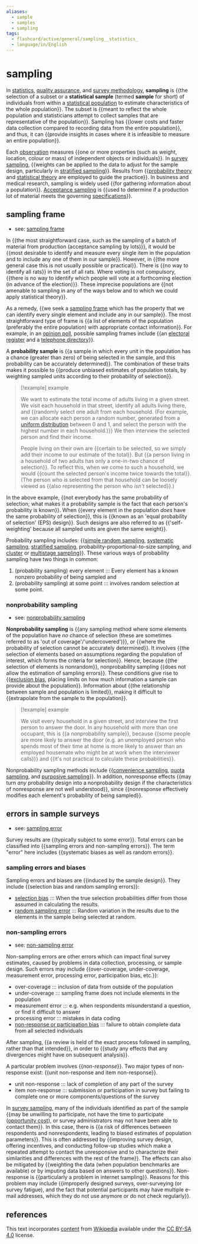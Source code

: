 ```yaml
---
aliases:
  - sample
  - samples
  - sampling
tags:
  - flashcard/active/general/sampling__statistics_
  - language/in/English
---
```


# sampling

In [statistics](statistics.md), [quality assurance](quality%20assurance.md), and [survey methodology](survey%20methodology.md), __sampling__ is {{the selection of a subset or a __statistical sample__ (termed __sample__ for short) of individuals from within a [statistical population](statistical%20population.md) to estimate characteristics of the whole population}}. The subset is {{meant to reflect the whole population and statisticians attempt to collect samples that are representative of the population}}. Sampling has {{lower costs and faster data collection compared to recording data from the entire population}}, and thus, it can {{provide insights in cases where it is infeasible to measure an entire population}}. <!--SR:!2024-11-10,54,310!2024-11-19,61,310!2024-12-01,62,270!2024-11-14,57,310-->

Each [observation](observation.md) measures {{one or more properties (such as weight, location, colour or mass) of independent objects or individuals}}. In [survey sampling](survey%20sampling.md), {{weights can be applied to the data to adjust for the sample design, particularly in [stratified sampling](stratified%20sampling.md)}}. Results from {{[probability theory](probability%20theory.md) and [statistical theory](statistical%20theory.md) are employed to guide the practice}}. In business and medical research, sampling is widely used {{for gathering information about a population}}. [Acceptance sampling](acceptance%20sampling.md) is {{used to determine if a production lot of material meets the governing [specifications](specification%20(technical%20standard).md)}}. <!--SR:!2025-02-14,121,290!2024-12-04,73,310!2024-12-03,72,310!2024-11-17,60,310!2024-11-28,67,310-->

## sampling frame

- see: [sampling frame](sampling%20frame.md)

In {{the most straightforward case, such as the sampling of a batch of material from production (acceptance sampling by lots)}}, it would be {{most desirable to identify and measure every single item in the population and to include any one of them in our sample}}. However, in {{the more general case this is not usually possible or practical}}. There is {{no way to identify all rats}} in the set of all rats. Where voting is not compulsory, {{there is no way to identify which people will vote at a forthcoming election (in advance of the election)}}. These imprecise populations are {{not amenable to sampling in any of the ways below and to which we could apply statistical theory}}. <!--SR:!2024-11-19,61,310!2024-11-09,53,310!2024-11-15,58,310!2024-11-16,58,310!2024-11-10,53,310!2024-11-23,62,310-->

As a remedy, {{we seek a [sampling frame](sampling%20frame.md) which has the property that we can identify every single element and include any in our sample}}. The most straightforward type of frame is {{a list of elements of the population (preferably the entire population) with appropriate contact information}}. For example, in an [opinion poll](opinion%20poll.md), possible sampling frames include {{an [electoral register](electoral%20roll.md) and a [telephone directory](telephone%20directory.md)}}. <!--SR:!2024-12-13,66,270!2024-11-11,55,310!2025-04-09,167,310-->

A __probability sample__ is {{a sample in which every unit in the population has a chance (greater than zero) of being selected in the sample, and this probability can be accurately determined}}. The combination of these traits makes it possible to {{produce unbiased estimates of population totals, by weighting sampled units according to their probability of selection}}. <!--SR:!2024-11-11,54,310!2025-02-28,121,290-->

> [!example] example
>
> We want to estimate the total income of adults living in a given street. We visit each household in that street, identify all adults living there, and {{randomly select one adult from each household. (For example, we can allocate each person a random number, generated from a [uniform distribution](continuous%20uniform%20distribution.md) between 0 and 1, and select the person with the highest number in each household.)}} We then interview the selected person and find their income.
>
> People living on their own are {{certain to be selected, so we simply add their income to our estimate of the total}}. But {{a person living in a household of two adults has only a one-in-two chance of selection}}. To reflect this, when we come to such a household, we would {{count the selected person's income twice towards the total}}. (The person who _is_ selected from that household can be loosely viewed as {{also representing the person who _isn't_ selected}}.) <!--SR:!2024-11-12,55,310!2025-03-08,140,310!2024-11-30,69,310!2024-11-30,69,310!2024-11-25,64,310-->

In the above example, {{not everybody has the same probability of selection; what makes it a probability sample is the fact that each person's probability is known}}. When {{every element in the population _does_ have the same probability of selection}}, this is {{known as an 'equal probability of selection' (EPS) design}}. Such designs are also referred to as {{'self-weighting' because all sampled units are given the same weight}}. <!--SR:!2024-11-22,61,310!2024-11-29,68,310!2024-11-12,56,310!2024-11-08,52,310-->

Probability sampling includes: {{[simple random sampling](simple%20random%20sample.md), [systematic sampling](systematic%20sampling.md), [stratified sampling](stratified%20sampling.md), probability-proportional-to-size sampling, and [cluster](cluster%20sampling.md) or [multistage sampling](multistage%20sampling.md)}}. These various ways of probability sampling have two things in common: <!--SR:!2024-12-05,66,270-->

1. (probability sampling) every element ::: Every element has a known nonzero probability of being sampled and <!--SR:!2024-11-22,61,310!2024-11-10,54,310-->
2. (probability sampling) at some point ::: involves random selection at some point. <!--SR:!2024-11-26,65,310!2025-02-16,122,290-->

### nonprobability sampling

- see: [nonprobability sampling](nonprobability%20sampling.md)

__Nonprobability sampling__ is {{any sampling method where some elements of the population have _no_ chance of selection (these are sometimes referred to as 'out of coverage'/'undercovered')}}, or {{where the probability of selection cannot be accurately determined}}. It involves {{the selection of elements based on assumptions regarding the population of interest, which forms the criteria for selection}}. Hence, because {{the selection of elements is nonrandom}}, nonprobability sampling {{does not allow the estimation of sampling errors}}. These conditions give rise to {{[exclusion bias](selection%20bias.md), placing limits on how much information a sample can provide about the population}}. Information about {{the relationship between sample and population is limited}}, making it difficult to {{extrapolate from the sample to the population}}. <!--SR:!2025-04-25,173,310!2024-12-02,71,310!2024-11-18,60,310!2024-11-11,55,310!2025-04-18,172,310!2024-11-22,50,270!2024-11-20,62,310!2024-11-14,56,310-->

> [!example] example
>
> We visit every household in a given street, and interview the first person to answer the door. In any household with more than one occupant, this is {{a nonprobability sample}}, because {{some people are more likely to answer the door (e.g. an unemployed person who spends most of their time at home is more likely to answer than an employed housemate who might be at work when the interviewer calls)}} and {{it's not practical to calculate these probabilities}}. <!--SR:!2024-11-29,68,310!2025-05-09,188,310!2025-04-20,173,310-->

Nonprobability sampling methods include {{[convenience sampling](convenience%20sampling.md), [quota sampling](quota%20sampling.md), and [purposive sampling](nonprobability%20sampling.md)}}. In addition, nonresponse effects {{may turn _any_ probability design into a nonprobability design if the characteristics of nonresponse are not well understood}}, since {{nonresponse effectively modifies each element's probability of being sampled}}. <!--SR:!2024-11-26,65,310!2025-01-17,90,270!2024-11-21,60,310-->

## errors in sample surveys

- see: [sampling error](sampling%20error.md)

Survey results are {{typically subject to some error}}. Total errors can be classified into {{sampling errors and non-sampling errors}}. The term "error" here includes {{systematic biases as well as random errors}}. <!--SR:!2024-11-15,58,310!2025-03-21,149,310!2024-11-22,64,310-->

### sampling errors and biases

Sampling errors and biases are {{induced by the sample design}}. They include {{selection bias and random sampling errors}}: <!--SR:!2024-11-17,60,310!2024-11-16,59,310-->

- [selection bias](selection%20bias.md) ::: When the true selection probabilities differ from those assumed in calculating the results. <!--SR:!2024-11-09,53,310!2024-11-16,59,310-->
- [random sampling error](sampling%20error.md) ::: Random variation in the results due to the elements in the sample being selected at random. <!--SR:!2024-11-22,61,310!2024-12-01,70,310-->

### non-sampling errors

- see: [non-sampling error](non-sampling%20error.md)

Non-sampling errors are other errors which can impact final survey estimates, caused by problems in data collection, processing, or sample design. Such errors may include {{over-coverage, under-coverage, measurement error, processing error, participation bias, etc.}}: <!--SR:!2025-01-29,106,290-->

- over-coverage ::: inclusion of data from outside of the population <!--SR:!2024-12-01,70,310!2024-12-03,72,310-->
- under-coverage ::: sampling frame does not include elements in the population <!--SR:!2024-11-05,47,290!2024-11-20,62,310-->
- measurement error ::: e.g. when respondents misunderstand a question, or find it difficult to answer <!--SR:!2024-11-12,51,290!2024-11-29,68,310-->
- processing error ::: mistakes in data coding <!--SR:!2024-11-24,63,310!2024-11-21,63,310-->
- [non-response or participation bias](participation%20bias.md) ::: failure to obtain complete data from all selected individuals <!--SR:!2025-05-30,207,330!2024-11-17,59,310-->

After sampling, {{a review is held of the exact process followed in sampling, rather than that intended}}, in order to {{study any effects that any divergences might have on subsequent analysis}}. <!--SR:!2024-11-09,48,290!2024-11-22,61,310-->

A particular problem involves {{_non-response_}}. Two major types of non-response exist: {{unit non-response and item non-response}}. <!--SR:!2024-11-28,67,310!2024-11-23,62,310-->

- unit non-response ::: lack of completion of any part of the survey <!--SR:!2024-11-13,56,310!2024-11-27,66,310-->
- item non-response ::: submission or participation in survey but failing to complete one or more components/questions of the survey <!--SR:!2025-04-11,166,310!2024-11-21,63,310-->

In [survey sampling](survey%20sampling.md), many of the individuals identified as part of the sample {{may be unwilling to participate, not have the time to participate ([opportunity cost](opportunity%20cost.md)), or survey administrators may not have been able to contact them}}. In this case, there is {{a risk of differences between respondents and nonrespondents, leading to biased estimates of population parameters}}. This is often addressed by {{improving survey design, offering incentives, and conducting follow-up studies which make a repeated attempt to contact the unresponsive and to characterize their similarities and differences with the rest of the frame}}. The effects can also be mitigated by {{weighting the data (when population benchmarks are available) or by imputing data based on answers to other questions}}. Non-response is {{particularly a problem in internet sampling}}. Reasons for this problem may include {{improperly designed surveys, over-surveying (or survey fatigue), and the fact that potential participants may have multiple e-mail addresses, which they do not use anymore or do not check regularly}}. <!--SR:!2024-12-04,73,310!2025-01-18,92,270!2024-12-22,73,270!2024-11-25,64,310!2024-11-09,52,310!2024-11-24,63,310-->

## references

This text incorporates [content](https://en.wikipedia.org/wiki/sampling_(statistics)) from [Wikipedia](Wikipedia.md) available under the [CC BY-SA 4.0](https://creativecommons.org/licenses/by-sa/4.0/) license.
